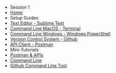 <!-- docs/_sidebar.md -->

* Session 1 
* [Home](/session1/session1.md)
* Setup Guides  
* [Text Editor - Sublime Text](/session1/setup_sublime.md)
* [Command Line MacOS - Terminal](/session1/setup_terminal.md)
* [Command Line Windows - Windows PowerShell](/session1/setup_windows_powershell.md)
* [Version Control System - Github](/session1/setup_github.md)
* [API Client - Postman](https://www.postman.com/)
* Mini-Tutorials 
* [Postman & APIs](/session1/tutorial_postman_api.md)
* [Command Line](/session1/tutorial_commandline.md)
* [Github Command Line Tool](/session1/tutorial_githubcommandline.md)


